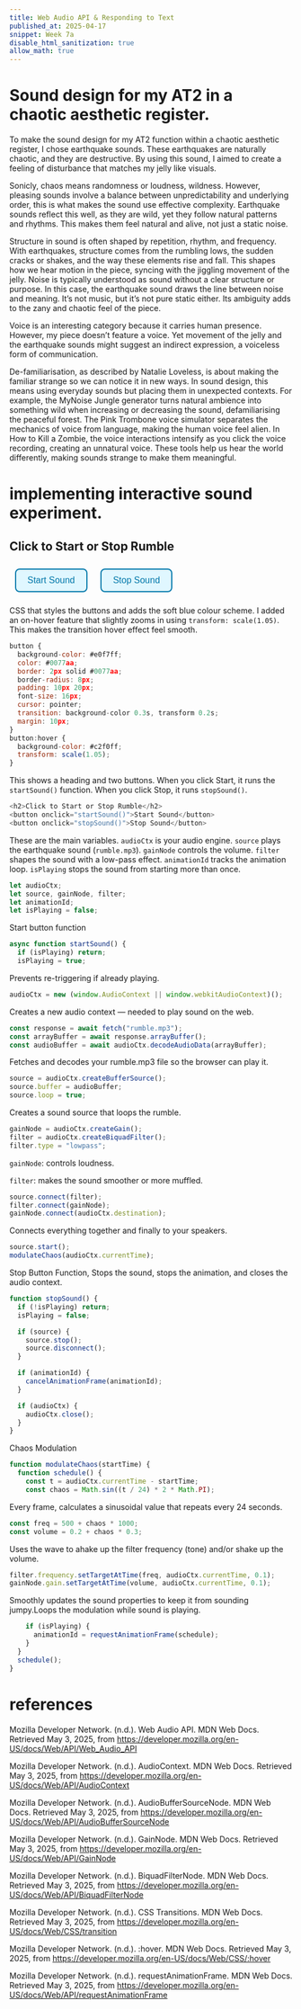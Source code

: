 ```yaml
---
title: Web Audio API & Responding to Text
published_at: 2025-04-17
snippet: Week 7a
disable_html_sanitization: true
allow_math: true
---
```


# Sound design for my AT2 in a chaotic aesthetic register.

To make the sound design for my AT2 function within a chaotic aesthetic register, I chose earthquake sounds. These earthquakes are naturally chaotic, and they are destructive. By using this sound, I aimed to create a feeling of disturbance that matches my jelly like visuals.

Sonicly, chaos means randomness or loudness, wildness. However, pleasing sounds involve a balance between unpredictability and underlying order, this is what makes the sound use effective complexity. Earthquake sounds reflect this well, as they are wild, yet they follow natural patterns and rhythms. This makes them feel natural and alive, not just a static noise.

Structure in sound is often shaped by repetition, rhythm, and frequency. With earthquakes, structure comes from the rumbling lows, the sudden cracks or shakes, and the way these elements rise and fall. This shapes how we hear motion in the piece, syncing with the jiggling movement of the jelly.
Noise is typically understood as sound without a clear structure or purpose. In this case, the earthquake sound draws the line between noise and meaning. It’s not music, but it’s not pure static either. Its ambiguity adds to the zany and chaotic feel of the piece.

Voice is an interesting category because it carries human presence. However, my piece doesn’t feature a voice. Yet movement of the jelly and the earthquake sounds might suggest an indirect expression, a voiceless form of communication.

De-familiarisation, as described by Natalie Loveless, is about making the familiar strange so we can notice it in new ways. In sound design, this means using everyday sounds but placing them in unexpected contexts. For example, the MyNoise Jungle generator turns natural ambience into something wild when increasing or decreasing the sound, defamiliarising the peaceful forest. The Pink Trombone voice simulator separates the mechanics of voice from language, making the human voice feel alien. In How to Kill a Zombie, the voice interactions intensify as you click the voice recording, creating an unnatural voice. These tools help us hear the world differently, making sounds strange to make them meaningful.

# implementing interactive sound experiment.

<!DOCTYPE html>
<html>
<head>
  <title>Chaotic Earthquake Sound</title>
  <style>
    button {
      background-color: #e0f7ff;          /* light blue background */
      color: #0077aa;                     /* darker blue text */
      border: 2px solid #0077aa;          /* blue outline */
      border-radius: 8px;
      padding: 10px 20px;
      font-size: 16px;
      cursor: pointer;
      transition: background-color 0.3s, transform 0.2s;
      margin: 10px;
    }
    button:hover {
      background-color: #c2f0ff;          /* lighter blue on hover */
      transform: scale(1.05);             /* slight zoom effect */
    }

  </style>
</head>
<body>
  <h2>Click to Start or Stop Rumble</h2>
  <button onclick="startSound()">Start Sound</button>
  <button onclick="stopSound()">Stop Sound</button>

  <script>
    let audioCtx;
    let source, gainNode, filter;
    let animationId;
    let isPlaying = false;

    async function startSound() {
      if (isPlaying) return;
      isPlaying = true;

      audioCtx = new (window.AudioContext || window.webkitAudioContext)();

      const response = await fetch('rumble.mp3');
      const arrayBuffer = await response.arrayBuffer();
      const audioBuffer = await audioCtx.decodeAudioData(arrayBuffer);

      source = audioCtx.createBufferSource();
      source.buffer = audioBuffer;
      source.loop = true;

      gainNode = audioCtx.createGain();
      filter = audioCtx.createBiquadFilter();
      filter.type = 'lowpass';

      source.connect(filter);
      filter.connect(gainNode);
      gainNode.connect(audioCtx.destination);

      source.start();

      modulateChaos(audioCtx.currentTime);
    }

    function stopSound() {
      if (!isPlaying) return;
      isPlaying = false;

      if (source) {
        source.stop();
        source.disconnect();
      }

      if (animationId) {
        cancelAnimationFrame(animationId);
      }

      if (audioCtx) {
        audioCtx.close();
      }
    }

    function modulateChaos(startTime) {
      function schedule() {
        const t = audioCtx.currentTime - startTime;
        const chaos = Math.sin((t / 24) * 2 * Math.PI);

        const freq = 500 + chaos * 1000;
        const volume = 0.2 + chaos * 0.3;

        filter.frequency.setTargetAtTime(freq, audioCtx.currentTime, 0.1);
        gainNode.gain.setTargetAtTime(volume, audioCtx.currentTime, 0.1);

        if (isPlaying) {
          animationId = requestAnimationFrame(schedule);
        }
      }

      schedule();
    }
  </script>
</body>
</html>

CSS that styles the buttons and adds the soft blue colour scheme. I added an on-hover feature that slightly zooms in using `transform: scale(1.05)`. This makes the transition hover effect feel smooth.

```js
button {
  background-color: #e0f7ff;
  color: #0077aa;
  border: 2px solid #0077aa;
  border-radius: 8px;
  padding: 10px 20px;
  font-size: 16px;
  cursor: pointer;
  transition: background-color 0.3s, transform 0.2s;
  margin: 10px;
}
button:hover {
  background-color: #c2f0ff;
  transform: scale(1.05);
}
```

This shows a heading and two buttons. When you click Start, it runs the `startSound()` function. When you click Stop, it runs `stopSound()`.

```js
<h2>Click to Start or Stop Rumble</h2>
<button onclick="startSound()">Start Sound</button>
<button onclick="stopSound()">Stop Sound</button>
```

These are the main variables.
`audioCtx` is your audio engine.
`source` plays the earthquake sound (`rumble.mp3`).
`gainNode` controls the volume.
`filter` shapes the sound with a low-pass effect.
`animationId` tracks the animation loop.
`isPlaying` stops the sound from starting more than once.

```js
let audioCtx;
let source, gainNode, filter;
let animationId;
let isPlaying = false;
```

Start button function

```js
async function startSound() {
  if (isPlaying) return;
  isPlaying = true;
```

Prevents re-triggering if already playing.

```js
audioCtx = new (window.AudioContext || window.webkitAudioContext)();
```

Creates a new audio context — needed to play sound on the web.

```js
const response = await fetch("rumble.mp3");
const arrayBuffer = await response.arrayBuffer();
const audioBuffer = await audioCtx.decodeAudioData(arrayBuffer);
```

Fetches and decodes your rumble.mp3 file so the browser can play it.

```js
source = audioCtx.createBufferSource();
source.buffer = audioBuffer;
source.loop = true;
```

Creates a sound source that loops the rumble.

```js
gainNode = audioCtx.createGain();
filter = audioCtx.createBiquadFilter();
filter.type = "lowpass";
```

`gainNode`: controls loudness.

`filter`: makes the sound smoother or more muffled.

```js
source.connect(filter);
filter.connect(gainNode);
gainNode.connect(audioCtx.destination);
```

Connects everything together and finally to your speakers.

```js
source.start();
modulateChaos(audioCtx.currentTime);
```

Stop Button Function, Stops the sound, stops the animation, and closes the audio context.

```js
function stopSound() {
  if (!isPlaying) return;
  isPlaying = false;

  if (source) {
    source.stop();
    source.disconnect();
  }

  if (animationId) {
    cancelAnimationFrame(animationId);
  }

  if (audioCtx) {
    audioCtx.close();
  }
}
```

Chaos Modulation

```js
function modulateChaos(startTime) {
  function schedule() {
    const t = audioCtx.currentTime - startTime;
    const chaos = Math.sin((t / 24) * 2 * Math.PI);
```

Every frame, calculates a sinusoidal value that repeats every 24 seconds.

```js
const freq = 500 + chaos * 1000;
const volume = 0.2 + chaos * 0.3;
```

Uses the wave to ahake up the filter frequency (tone) and/or shake up the volume.

```js
filter.frequency.setTargetAtTime(freq, audioCtx.currentTime, 0.1);
gainNode.gain.setTargetAtTime(volume, audioCtx.currentTime, 0.1);
```

Smoothly updates the sound properties to keep it from sounding jumpy.Loops the modulation while sound is playing.

```js
    if (isPlaying) {
      animationId = requestAnimationFrame(schedule);
    }
  }
  schedule();
}
```

# references

Mozilla Developer Network. (n.d.). Web Audio API. MDN Web Docs. Retrieved May 3, 2025, from https://developer.mozilla.org/en-US/docs/Web/API/Web_Audio_API

Mozilla Developer Network. (n.d.). AudioContext. MDN Web Docs. Retrieved May 3, 2025, from https://developer.mozilla.org/en-US/docs/Web/API/AudioContext

Mozilla Developer Network. (n.d.). AudioBufferSourceNode. MDN Web Docs. Retrieved May 3, 2025, from https://developer.mozilla.org/en-US/docs/Web/API/AudioBufferSourceNode

Mozilla Developer Network. (n.d.). GainNode. MDN Web Docs. Retrieved May 3, 2025, from https://developer.mozilla.org/en-US/docs/Web/API/GainNode

Mozilla Developer Network. (n.d.). BiquadFilterNode. MDN Web Docs. Retrieved May 3, 2025, from https://developer.mozilla.org/en-US/docs/Web/API/BiquadFilterNode

Mozilla Developer Network. (n.d.). CSS Transitions. MDN Web Docs. Retrieved May 3, 2025, from https://developer.mozilla.org/en-US/docs/Web/CSS/transition

Mozilla Developer Network. (n.d.). :hover. MDN Web Docs. Retrieved May 3, 2025, from https://developer.mozilla.org/en-US/docs/Web/CSS/:hover

Mozilla Developer Network. (n.d.). requestAnimationFrame. MDN Web Docs. Retrieved May 3, 2025, from https://developer.mozilla.org/en-US/docs/Web/API/requestAnimationFrame

<div style="height: 100px;"></div>

